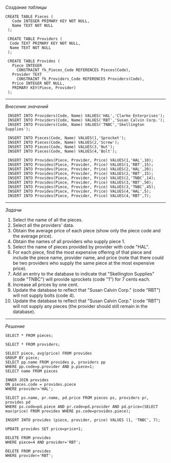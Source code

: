 _Создание таблицы_
```
CREATE TABLE Pieces (
   Code INTEGER PRIMARY KEY NOT NULL,
   Name TEXT NOT NULL
 );
 
 CREATE TABLE Providers (
  Code TEXT PRIMARY KEY NOT NULL,
  Name TEXT NOT NULL
 );
 
 CREATE TABLE Provides (
   Piece INTEGER  
     CONSTRAINT fk_Pieces_Code REFERENCES Pieces(Code),
   Provider TEXT
     CONSTRAINT fk_Providers_Code REFERENCES Providers(Code),
   Price INTEGER NOT NULL,
   PRIMARY KEY(Piece, Provider)
 );
```
***

_Внесение значений_
```
 INSERT INTO Providers(Code, Name) VALUES('HAL','Clarke Enterprises');
 INSERT INTO Providers(Code, Name) VALUES('RBT','Susan Calvin Corp.');
 INSERT INTO Providers(Code, Name) VALUES('TNBC','Skellington Supplies');
 
 INSERT INTO Pieces(Code, Name) VALUES(1,'Sprocket');
 INSERT INTO Pieces(Code, Name) VALUES(2,'Screw');
 INSERT INTO Pieces(Code, Name) VALUES(3,'Nut');
 INSERT INTO Pieces(Code, Name) VALUES(4,'Bolt');
 
 INSERT INTO Provides(Piece, Provider, Price) VALUES(1,'HAL',10);
 INSERT INTO Provides(Piece, Provider, Price) VALUES(1,'RBT',15);
 INSERT INTO Provides(Piece, Provider, Price) VALUES(2,'HAL',20);
 INSERT INTO Provides(Piece, Provider, Price) VALUES(2,'RBT',15);
 INSERT INTO Provides(Piece, Provider, Price) VALUES(2,'TNBC',14);
 INSERT INTO Provides(Piece, Provider, Price) VALUES(3,'RBT',50);
 INSERT INTO Provides(Piece, Provider, Price) VALUES(3,'TNBC',45);
 INSERT INTO Provides(Piece, Provider, Price) VALUES(4,'HAL',5);
 INSERT INTO Provides(Piece, Provider, Price) VALUES(4,'RBT',7);
```
***

_Задачи_

1. Select the name of all the pieces.
2. Select all the providers' data.
3. Obtain the average price of each piece (show only the piece code and the average price).
4. Obtain the names of all providers who supply piece 1.
5. Select the name of pieces provided by provider with code "HAL".
6. For each piece, find the most expensive offering of that piece and include the piece name, provider name, and price (note that there could be two providers who supply the same piece at the most expensive price).
7. Add an entry to the database to indicate that "Skellington Supplies" (code "TNBC") will provide sprockets (code "1") for 7 cents each.
8. Increase all prices by one cent.
9. Update the database to reflect that "Susan Calvin Corp." (code "RBT") will not supply bolts (code 4).
10. Update the database to reflect that "Susan Calvin Corp." (code "RBT") will not supply any pieces (the provider should still remain in the database).
***

_Решение_
```
SELECT * FROM pieces;

SELECT * FROM providers;

SELECT piece, avg(price) FROM provides
GROUP BY piece;
SELECT pp.name FROM provides p, providers pp
WHERE pp.code=p.provider AND p.piece=1;
SELECT name FROM pieces

INNER JOIN provides
ON pieces.code = provides.piece
WHERE provider='HAL';

SELECT ps.name, pr.name, pd.price FROM pieces ps, providers pr, provides pd
WHERE ps.code=pd.piece AND pr.code=pd.provider AND pd.price=(SELECT max(price) FROM provides WHERE ps.code=provides.piece);

INSERT INTO provides (piece, provider, price) VALUES (1, 'TNBC', 7);

UPDATE provides SET price=price+1;

DELETE FROM provides
WHERE piece=4 AND provider='RBT';

DELETE FROM provides
WHERE provider='RBT';
```